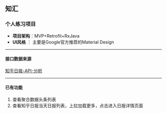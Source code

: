 ## **知汇**

### **个人练习项目**
 
  * **项目架构**：MVP+Retrofit+RxJava
  * **UI风格** ： 主要是Google官方推荐的Material Design
  
----
  #### **接口数据来源**
  
 [知乎日报-API-分析](https://github.com/izzyleung/ZhihuDailyPurify/wiki/%E7%9F%A5%E4%B9%8E%E6%97%A5%E6%8A%A5-API-%E5%88%86%E6%9E%90)
 
 
----

  #### **已有功能**
 1. 查看聚合数据头条列表
 2. 查看知乎日报当天日报列表，上拉加载更多，点击进入日报详情页面
